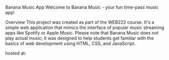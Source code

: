 Banana Music App
Welcome to Banana Music - your fun time-pass music app!

Overview
This project was created as part of the WEB222 course.
It's a simple web application that mimics the interface of popular music 
streaming apps like Spotify or Apple Music. Please note that Banana Music 
does not play actual music; it was designed to help students get familiar 
with the basics of web development using HTML, CSS, and JavaScript.

hosted at: 

